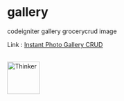 # gallery
codeigniter gallery grocerycrud image


Link : <a href="http://www.grocerycrud.com/image-crud">Instant Photo Gallery CRUD</a>


<br/>
<img height="75" class="" alt="Thinker" src="http://www.thinkerinteractive.com/intranet/img/thinker_logo.jpg">

